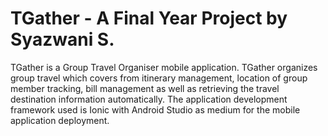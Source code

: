 # TGather - A Final Year Project by Syazwani S.

TGather is a Group Travel Organiser mobile application. TGather organizes group travel which covers from itinerary management, location of group member tracking, bill management as well as retrieving the travel destination information automatically. The application development framework used is Ionic with Android Studio as medium for the mobile application deployment.

